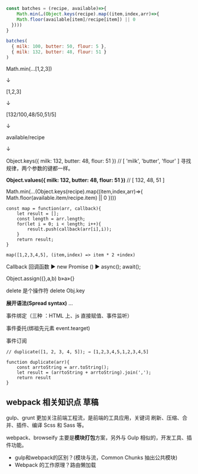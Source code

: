 ```javascript
const batches = (recipe, available)=>{
	Math.min(…(Object.keys(recipe).map((item,index,arr)=>{  					
    Math.floor(available[item]/recipe[item]) || 0  
  })))
}
```



```javascript
batches(
  { milk: 100, butter: 50, flour: 5 },
  { milk: 132, butter: 48, flour: 51 }
)
```

Math.min(…[1,2,3])

↓

[1,2,3]

↓

[132/100,48/50,51/5]

↓

available/recipe

↓

Object.keys({ milk: 132, butter: 48, flour: 51 })  // [ 'milk', 'butter', 'flour' ]  寻找规律，两个参数的键都一样。

**Object.values({ milk: 132, butter: 48, flour: 51 })** // [ 132, 48, 51 ]

Math.min(…(Object.keys(recipe).map((item,index,arr)=>{  Math.floor(available.item/recipe.item) || 0  })))





```
const map = function(arr, callback){
	let result = [];
	const length = arr.length;
	for(let i = 0; i < length; i++){
		result.push(callback(arr[i],i));
	}
	return result;
}

map([1,2,3,4,5], (item,index) => item * 2 +index)
```

Callback 回调函数  ▶  new Promise () ▶ async(); await();

Object.assign({},a,b)   b»a»{}

delete 是个操作符    delete Obj.key

**展开语法(Spread syntax)** ...

事件绑定（三种 ：HTML 上、js 直接赋值、事件监听）

事件委托(绑祖先元素 event.tearget) 

事件订阅

```
// duplicate([1, 2, 3, 4, 5]); → [1,2,3,4,5,1,2,3,4,5]

function duplicate(arr){
	const arrtoString = arr.toString();
	let result = (arrtoString + arrtoString).join(',');
	return result
}
```







## webpack 相关知识点 草稿

gulp、grunt 更加关注前端工程流，是前端的工具应用，关键词 刷新、压缩、合并、插件、编译 Scss 和 Sass 等。

webpack、browseify 主要是**模块打包**方案，另外与 Gulp 相似的，开发工具、插件功能。

- gulp和webpack的区别？(模块与流，Common Chunks 抽出公共模块)
- Webpack 的工作原理？路由懒加载

